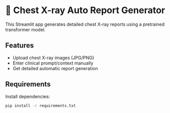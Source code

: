 # 🩻 Chest X-ray Auto Report Generator

This Streamlit app generates detailed chest X-ray reports using a pretrained transformer model.

## Features
- Upload chest X-ray images (JPG/PNG)
- Enter clinical prompt/context manually
- Get detailed automatic report generation

## Requirements
Install dependencies:

```bash
pip install -r requirements.txt

